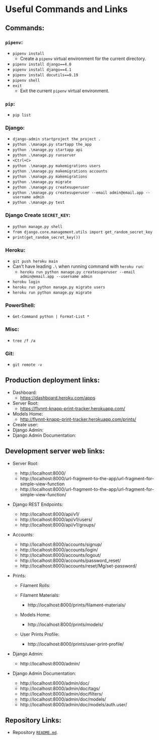 # Useful Commands and Links

## Commands:

### `pipenv`:
* `pipenv install`
    * Create a `pipenv` virtual environment for the current directory.
* `pipenv install django==4.0`
* `pipenv install django==4.1`
* `pipenv install docutils==0.19`
* `pipenv shell`
* `exit`
    * Exit the current `pipenv` virtual environment.

### `pip`:
* `pip list`

### Django:
* `django-admin startproject the_project .`
* `python .\manage.py startapp the_app`
* `python .\manage.py startapp api`
* `python .\manage.py runserver`
* `<Ctrl+C>`
* `python .\manage.py makemigrations users`
* `python .\manage.py makemigrations accounts`
* `python .\manage.py makemigrations`
* `python .\manage.py migrate`
* `python .\manage.py createsuperuser`
* `python .\manage.py createsuperuser --email admin@email.app --username admin`
* `python .\manage.py test`

### Django Create `SECRET_KEY`:
* `python manage.py shell`
* `from django.core.management.utils import get_random_secret_key`
* `print(get_random_secret_key())`

### Heroku:
* `git push heroku main`
* Can't have leading `.\` when running command with `heroku run`:
    * `heroku run python manage.py createsuperuser --email admin@email.app --username admin`
* `heroku login`
* `heroku run python manage.py migrate users`
* `heroku run python manage.py migrate`

### PowerShell:
* `Get-Command python | Format-List *`

### Misc:
* `tree /f /a`

### Git:
* `git remote -v`

## Production deployment links:
* Dashboard:
    * https://dashboard.heroku.com/apps
* Server Root:
    * https://flynnt-knapp-print-tracker.herokuapp.com/
* Models Home:
    * http://flynnt-knapp-print-tracker.herokuapp.com/prints/
* Create user:
* Django Admin:
* Django Admin Documentation:

## Development server web links:
* Server Root:
    * http://localhost:8000/
    * http://localhost:8000/url-fragment-to-the-app/url-fragment-for-simple-view-function
    * http://localhost:8000/url-fragment-to-the-app/url-fragment-for-simple-view-function/
* Django REST Endpoints:
    * http://localhost:8000/api/v1/
    * http://localhost:8000/api/v1/users/
    * http://localhost:8000/api/v1/groups/

* Accounts:
    * http://localhost:8000/accounts/signup/
    * http://localhost:8000/accounts/login/
    * http://localhost:8000/accounts/logout/
    * http://localhost:8000/accounts/password_reset/
    * http://localhost:8000/accounts/reset/Mg/set-password/

* Prints:

    * Filament Rolls:

    * Filament Materials:
        * http://localhost:8000/prints/filament-materials/

    * Models Home:
        * http://localhost:8000/prints/models/

    * User Prints Profile:
        * http://localhost:8000/prints/user-print-profile/

* Django Admin:
    * http://localhost:8000/admin/
* Django Admin Documentation:
    * http://localhost:8000/admin/doc/
    * http://localhost:8000/admin/doc/tags/
    * http://localhost:8000/admin/doc/filters/
    * http://localhost:8000/admin/doc/models/
    * http://localhost:8000/admin/doc/models/auth.user/

## Repository Links:
* Repository [`README.md`](../README.md).